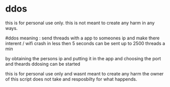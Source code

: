 # ddos
this is for personal use only.
this is not meant to create any harm in any ways.

#ddos
meaning : send threads with a app to someones ip and make there interent / wifi crash in less then 5 seconds
can be sent up to 2500 threads a min

by obtaining the persons ip
and putting it in the app and choosing the port and theards 
ddosing can be started



this is for personal use only and wasnt meant to create any harm 
the owner of this script does not take and resposbilty for what happends.
